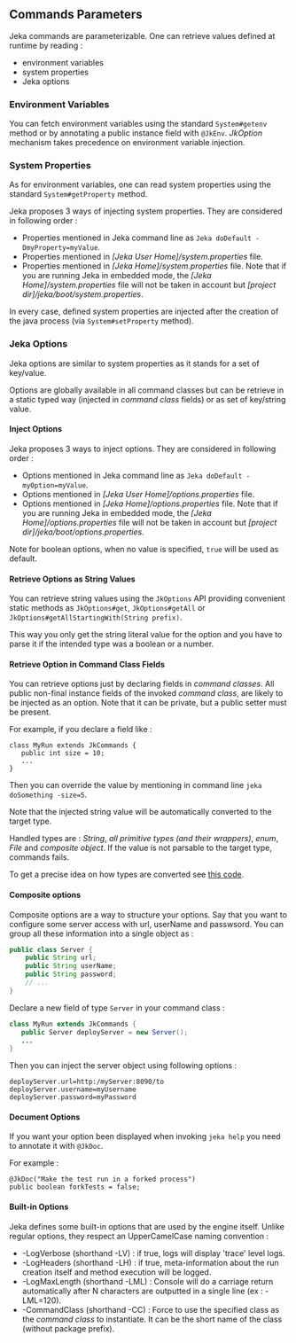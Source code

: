 ## Commands Parameters

Jeka commands are parameterizable. One can retrieve values defined at runtime by reading :

* environment variables
* system properties
* Jeka options

### Environment Variables

You can fetch environment variables using the standard `System#getenv` method or by annotating a public instance field 
with `@JkEnv`. _JkOption_ mechanism takes precedence on environment variable injection. 

### System Properties

As for environment variables, one can read system properties using the standard `System#getProperty` method.

Jeka proposes 3 ways of injecting system properties. They are considered in following order :

* Properties mentioned in Jeka command line as `Jeka doDefault -DmyProperty=myValue`.
* Properties mentioned in _[Jeka User Home]/system.properties_ file. 
* Properties mentioned in _[Jeka Home]/system.properties_ file. 
  Note that if you are running Jeka in embedded mode, the _[Jeka Home]/system.properties_ file will not be taken in account but _[project dir]/jeka/boot/system.properties_.

In every case, defined system properties are injected after the creation of the java process (via `System#setProperty` method).

### Jeka Options

Jeka options are similar to system properties as it stands for a set of key/value. 

Options are globally available in all command classes but can be retrieve in a static typed way (injected in _command class_ fields) 
or as set of key/string value.

#### Inject Options

Jeka proposes 3 ways to inject options. They are considered in following order :

* Options mentioned in Jeka command line as `Jeka doDefault -myOption=myValue`.
* Options mentioned in _[Jeka User Home]/options.properties_ file.
* Options mentioned in _[Jeka Home]/options.properties_ file. 
  Note that if you are running Jeka in embedded mode, the _[Jeka Home]/options.properties_ file will not be taken in account but _[project dir]/jeka/boot/options.properties_.

Note for boolean options, when no value is specified, `true` will be used as default.

#### Retrieve Options as String Values

You can retrieve string values using the `JkOptions` API providing convenient static methods as `JkOptions#get`, `JkOptions#getAll` or `JkOptions#getAllStartingWith(String prefix)`.

This way you only get the string literal value for the option and you have to parse it if the intended type was a boolean or a number.

#### Retrieve Option in Command Class Fields

You can retrieve options just by declaring fields in _command classes_. 
All public non-final instance fields of the invoked _command class_, are likely to be injected as an option. Note that
it can be private, but a public setter must be present.

For example, if you declare a field like :

```
class MyRun extends JkCommands {
   public int size = 10;
   ...
}
``` 
Then you can override the value by mentioning in command line `jeka doSomething -size=5`.

Note that the injected string value will be automatically converted to the target type.

Handled types are : _String_, _all primitive types (and their wrappers)_, _enum_, _File_ and _composite object_.
If the value is not parsable to the target type, commands fails. 

To get a precise idea on how types are converted see [this code](https://github.com/jeka/jeka/blob/master/dev.jeka.core/src/main/java/org/jeka/tool/OptionInjector.java).

#### Composite options

Composite options are a way to structure your options. Say that you want to configure some server access with url, userName and passwsord. 
You can group all these information into a single object as :

```Java
public class Server {
    public String url;
    public String userName;
    public String password;
    // ...
}
```

Declare a new field of type `Server` in your command class :

```Java
class MyRun extends JkCommands {
   public Server deployServer = new Server();
   ...
}
```
Then you can inject the server object using following options :

```
deployServer.url=http:/myServer:8090/to
deployServer.username=myUsername
deployServer.password=myPassword
```

#### Document Options

If you want your option been displayed when invoking `jeka help` you need to annotate it with `@JkDoc`.

For example :

```
@JkDoc("Make the test run in a forked process")
public boolean forkTests = false;
```

#### Built-in Options

Jeka defines some built-in options that are used by the engine itself. Unlike regular options, they respect an UpperCamelCase naming
convention :

- -LogVerbose (shorthand -LV) : if true, logs will display 'trace' level logs.
- -LogHeaders (shorthand -LH) : if true, meta-information about the run creation itself and method execution will be logged.
- -LogMaxLength (shorthand -LML) : Console will do a carriage return automatically after N characters are outputted in a single line (ex : -LML=120).
- -CommandClass (shorthand -CC) : Force to use the specified class as the _command class_ to instantiate. It can be the short name of the class (without package prefix).


